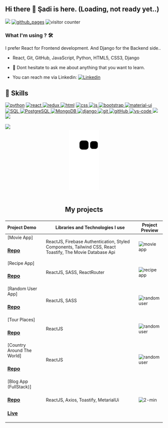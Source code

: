 ## Hi there 👋  Şadi  is here. (Loading, not ready yet..)

[![](https://img.shields.io/badge/linkedin-%230077B5.svg?&style=for-the-badge&logo=linkedin&logoColor=white)](https://www.linkedin.com/in/şadikişlar/) 
<a href="https://sadikislar.github.io/" target="_blank"> <img src="https://user-images.githubusercontent.com/94930605/160260064-ff3aa908-cbfd-4350-ab28-a26a0b7a1819.png" alt="github_pages" height="28.5"/></a> <img src="https://komarev.com/ghpvc/?username=isim" alt="visitor counter" width="15%"/>
<!-- <p align="left">  </p> -->

### What I'm using ? 🛠

I prefer React for Frontend development. And Django for the Backend side.. 
<br/>

- React, Git, GitHub, JavaScript, Python, HTML5, CSS3, Django

- 💬 Dont hesitate to ask me about anything that you want to learn.

-  You can reach me via Linkedin:  <a href="https://www.linkedin.com/in/şadikişlar/" target="_blank"> <img src="https://img.shields.io/badge/linkedin-%230077B5.svg?&style=for-the-badge&logo=linkedin&logoColor=white" alt="Linkedin" height="20"/></a>


## 🚀 Skills
<p>
 <a href="#" target="_blank"> <img src="https://logos-world.net/wp-content/uploads/2021/10/Python-Symbol.png" alt="python" height="48"/></a> 
<a href="#" target="_blank"> <img src="https://cdn.icon-icons.com/icons2/2415/PNG/512/react_original_wordmark_logo_icon_146375.png" alt="react" width="50"/> </a>
<!--  <a href="#" target="_blank"> <img src="https://www.pngkit.com/png/detail/373-3738691_react-native-svg-transformer-allows-you-import-svg.png" alt="react-native" width="45"/> </a>  -->
<a href="#" target="_blank"> <img src="https://upload.wikimedia.org/wikipedia/commons/4/49/Redux.png" alt="redux" height="50"/> </a>
<!--  <a href="#" target="_blank"> <img src="https://cdn.icon-icons.com/icons2/2415/PNG/512/nodejs_original_logo_icon_146411.png" alt="node-js" height="50"/> </a>  -->
<!--  <a href="#" target="_blank"> <img src="https://miro.medium.com/max/875/0*r1BTGwo9cd8IGNQQ.jpeg" alt="express" height="50" /> </a>  -->
 <a href="#" target="_blank"><img src="https://upload.wikimedia.org/wikipedia/commons/thumb/6/61/HTML5_logo_and_wordmark.svg/1200px-HTML5_logo_and_wordmark.svg.png" alt="html" height="48"/></a> 
 <a href="#" target="_blank"> <img src="https://upload.wikimedia.org/wikipedia/commons/thumb/d/d5/CSS3_logo_and_wordmark.svg/1200px-CSS3_logo_and_wordmark.svg.png" alt="css" height="48"/> </a> 
<a href="#" target="_blank"> <img src="https://cdn.icon-icons.com/icons2/2108/PNG/512/javascript_icon_130900.png" alt="js" height="48"/> </a>
<a href="#" target="_blank"> <img src="https://cdn.icon-icons.com/icons2/2415/PNG/512/bootstrap_plain_wordmark_logo_icon_146620.png" alt="bootstrap" height="48"/> </a> 
<a href="#" target="_blank"> <img src="https://seeklogo.com/images/M/material-ui-logo-5BDCB9BA8F-seeklogo.com.png" alt="material-ui" height="48"/> </a>
<a href="#" target="_blank"> <img src="https://www.pngplay.com/wp-content/uploads/7/Database-Logo-Download-Free-PNG.png" alt="SQL" height="48"/> </a>
<a href="#" target="_blank"> <img src="https://www.vectorlogo.zone/logos/postgresql/postgresql-ar21.svg" alt="PostgreSQL" height="50"/> </a>
<a href="#" target="_blank"> <img src="https://www.vectorlogo.zone/logos/mongodb/mongodb-ar21.svg" alt="MongoDB" height="50"/> </a>
<a href="#" target="_blank"> <img src="https://cdn.icon-icons.com/icons2/2415/PNG/512/django_plain_logo_icon_146558.png" alt="django" height="70"/> </a>
 <a href="#" target="_blank"> <img src="https://www.vectorlogo.zone/logos/git-scm/git-scm-icon.svg" alt="git" height="48"/> </a> 
 <a href="#" target="_blank"> <img src="https://github.githubassets.com/images/modules/logos_page/Octocat.png" alt="gitHub" height="48"/> </a> 
 <a href="#" target="_blank"> <img src="https://cdn.icon-icons.com/icons2/2107/PNG/512/file_type_vscode_icon_130084.png" alt="vs-code" height="48"/> </a>
 <a href="#" target="_blank"> <img src="https://user-images.githubusercontent.com/94930605/160258720-2a39e2f4-cb61-4b1a-9303-db050ffaa003.png" height="48"/> </a>  
 <a href="#" target="_blank"> <img src="https://logos-marcas.com/wp-content/uploads/2021/03/Jira-Emblema.png" height="48"/> </a>
</p>
<img src="https://raw.githubusercontent.com/andreasbm/readme/master/assets/lines/colored.png">
</br>
<div  align="center"> <img src="https://raw.githubusercontent.com/scriptex/github-contributions-snake/snake/github-contribution-grid-snake.svg" /></div>
<br>

<h2 align="center"> My projects</h2>

###

  Project Demo       |Libraries and Technologies I use     |Project Preview   
:-------------------------|-------------------------|-------------------------
[Movie App]<h3>[Repo](https://github.com/SadiKISLAR/movie-app-with-react)</h3> | ReactJS, Firebase Authentication, Styled Components, Tailwind CSS, React Toastify, The Movie Database Api   | ![movie app](https://user-images.githubusercontent.com/108137435/211585264-2c39aaee-1397-4fc0-bbc0-04ebeb31e7ec.gif)
[Recipe App]<h3>[Repo](https://github.com/SadiKISLAR/recipe-app-with-react)</h3> | ReactJS, SASS, ReactRouter   | ![recipe app](https://user-images.githubusercontent.com/108137435/211644089-771b3d1d-335d-48a2-8f85-f4037729de38.gif)
[Random User App]<h3>[Repo](https://github.com/SadiKISLAR/random-user-with-react)</h3> | ReactJS, SASS  | ![random user](https://user-images.githubusercontent.com/108137435/213372131-7fbba6b9-0859-4079-8b62-cfe0eb282544.gif)
[Tour Places]<h3>[Repo](https://github.com/SadiKISLAR/tour-pages)</h3> | ReactJS | ![random user](https://user-images.githubusercontent.com/108137435/213378528-bbf4db2f-75cb-4698-a3df-15a64895daa1.gif)
[Country Around The World]<h3>[Repo](https://github.com/SadiKISLAR/flags)</h3> | ReactJS | ![random user](https://user-images.githubusercontent.com/108137435/214068832-570ee1d2-732d-4756-9f5d-829a9629adec.gif)
[Blog App (FullStack)]<h3>[Repo](https://github.com/SadiKISLAR/blog-app-with-react)</h3> <h3>[Live]([blog-app-with-react-rosy.vercel.app](https://blog-app-with-react-rosy.vercel.app/))</h3> | ReactJS, Axios, Toastify, MetarialUi | ![2-min](https://user-images.githubusercontent.com/108137435/230941594-34910f5c-377e-464d-b6d7-a206e19b452f.gif)


<!--## 📈 Statistics
<p align="left">
<img src="https://github-readme-stats.vercel.app/api?username=sadikislar&theme=chartreuse-dark&show_icons=true" alt="my github stats" width="49%"/>&nbsp;
<img src="https://github-readme-streak-stats.herokuapp.com/?user=sadikislar&theme=chartreuse-dark&show_icons=true" alt="my commit status" width="49%" /> </p>
<p align="center"> <img src="https://github-readme-stats.vercel.app/api/top-langs/?username=sadikislar&theme=chartreuse-dark&layout=compact" alt="languages" width="50%" > </p> -->

<!--
**sadikislar/sadikislar** is a ✨ _special_ ✨ repository because its `README.md` (this file) appears on your GitHub profile.



<img src="https://res.cloudinary.com/practicaldev/image/fetch/s--E4gnEuy_--/c_limit%2Cf_auto%2Cfl_progressive%2Cq_66%2Cw_880/https://dev-to-uploads.s3.amazonaws.com/uploads/articles/233m04x0r0lv60payria.gif">
